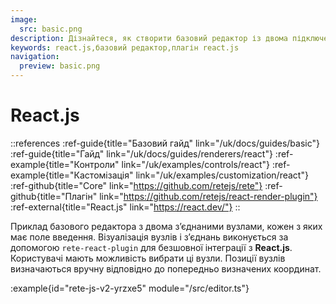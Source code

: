 ```yaml
---
image:
  src: basic.png
description: Дізнайтеся, як створити базовий редактор із двома підключеними вузлами за допомогою інтеграції зі React.js. У цьому прикладі показано рендеринг за допомогою rete-react-plugin
keywords: react.js,базовий редактор,плагін react.js
navigation:
  preview: basic.png
---
```


# React.js

::references
:ref-guide{title="Базовий гайд" link="/uk/docs/guides/basic"}
:ref-guide{title="Гайд" link="/uk/docs/guides/renderers/react"}
:ref-example{title="Контроли" link="/uk/examples/controls/react"}
:ref-example{title="Кастомізація" link="/uk/examples/customization/react"}
:ref-github{title="Core" link="https://github.com/retejs/rete"}
:ref-github{title="Плагін" link="https://github.com/retejs/react-render-plugin"}
:ref-external{title="React.js" link="https://react.dev/"}
::

Приклад базового редактора з двома з’єднаними вузлами, кожен з яких має поле введення. Візуалізація вузлів і з’єднань виконується за допомогою `rete-react-plugin` для безшовної інтеграції з **React.js**. Користувачі мають можливість вибрати ці вузли. Позиції вузлів визначаються вручну відповідно до попередньо визначених координат.

:example{id="rete-js-v2-yrzxe5" module="/src/editor.ts"}
